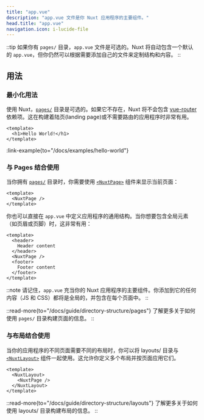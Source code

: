 ```yaml
---
title: "app.vue"
description: "app.vue 文件是你 Nuxt 应用程序的主要组件。"
head.title: "app.vue"
navigation.icon: i-lucide-file
---
```


::tip
如果你有 `pages/` 目录，`app.vue` 文件是可选的。Nuxt 将自动包含一个默认的 `app.vue`，但你仍然可以根据需要添加自己的文件来定制结构和内容。
::

## 用法

### 最小化用法

使用 Nuxt，[`pages/`](/docs/guide/directory-structure/pages) 目录是可选的。如果它不存在，Nuxt 将不会包含 [vue-router](https://router.vuejs.org) 依赖项。这在构建着陆页(landing page)或不需要路由的应用程序时非常有用。

```vue [app.vue]
<template>
  <h1>Hello World!</h1>
</template>
```

:link-example{to="/docs/examples/hello-world"}

### 与 Pages 结合使用

当你拥有 [`pages/`](/docs/guide/directory-structure/pages) 目录时，你需要使用 [`<NuxtPage>`](/docs/api/components/nuxt-page) 组件来显示当前页面：

```vue [app.vue]
<template>
  <NuxtPage />
</template>
```

你也可以直接在 `app.vue` 中定义应用程序的通用结构。当你想要包含全局元素（如页眉或页脚）时，这非常有用：

```vue [app.vue]
<template>
  <header>
    Header content
  </header>
  <NuxtPage />
  <footer>
    Footer content
  </footer>
</template>
```

::note
请记住，`app.vue` 充当你的 Nuxt 应用程序的主要组件。你添加到它的任何内容（JS 和 CSS）都将是全局的，并包含在每个页面中。
::

::read-more{to="/docs/guide/directory-structure/pages"}
了解更多关于如何使用 `pages/` 目录构建页面的信息。
::

### 与布局结合使用

当你的应用程序的不同页面需要不同的布局时，你可以将 layouts/ 目录与 [`<NuxtLayout>`](/docs/api/components/nuxt-layout) 组件一起使用。这允许你定义多个布局并按页面应用它们。

```vue [app.vue]
<template>
  <NuxtLayout>
    <NuxtPage />
  </NuxtLayout>
</template>
```

::read-more{to="/docs/guide/directory-structure/layouts"}
  了解更多关于如何使用 layouts/ 目录构建布局的信息。
::
